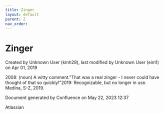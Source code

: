 ```yaml
---
title: Zinger
layout: default
parent: Z
nav_order:
---
```


# Zinger

Created by  Unknown User (kmh28), last modified by  Unknown User (eim1) on Apr 01, 2019

2008: (noun) A witty comment.&quot;That was a real zinger - I never could have thought of that so quickly!&quot;2019: Recognizable, but no longer in use. Medina, S-Z, 2019.

Document generated by Confluence on May 22, 2023 12:37

Atlassian
